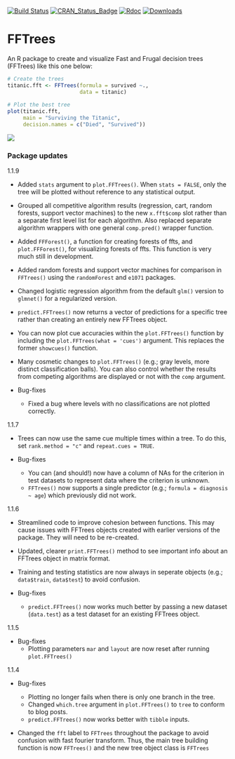 [![Build Status](https://travis-ci.org/ndphillips/FFTrees.svg?branch=master)](https://travis-ci.org/ndphillips/FFTrees)
[![CRAN_Status_Badge](http://www.r-pkg.org/badges/version/FFTrees)](https://CRAN.R-project.org/package=FFTrees)
[![Rdoc](http://www.rdocumentation.org/badges/version/FFTrees)](http://www.rdocumentation.org/packages/FFTrees)
[![Downloads](http://cranlogs.r-pkg.org/badges/FFTrees?color=brightgreen)](http://www.r-pkg.org/pkg/FFTrees)

# FFTrees
An R package to create and visualize Fast and Frugal decision trees (FFTrees) like this one below:

```R
# Create the trees
titanic.fft <- FFTrees(formula = survived ~., 
                       data = titanic)
                       
# Plot the best tree
plot(titanic.fft,
     main = "Surviving the Titanic", 
     decision.names = c("Died", "Survived"))
```

![](https://dl.dropboxusercontent.com/u/7618380/titanicfft.png)



### Package updates

1.1.9

- Added `stats` argument to `plot.FFTrees()`. When `stats = FALSE`, only the tree will be plotted without reference to any statistical output.

- Grouped all competitive algorithm results (regression, cart, random forests, support vector machines) to the new `x.fft$comp` slot rather than a separate first level list for each algorithm. Also replaced separate algorithm wrappers with one general `comp.pred()` wrapper function.

- Added `FFForest()`, a function for creating forests of ffts, and `plot.FFForest()`, for visualizing forests of ffts. This function is very much still in development.

- Added random forests and support vector machines for comparison in `FFTrees()` using the `randomForest` and `e1071` packages.

- Changed logistic regression algorithm from the default `glm()` version to `glmnet()` for a regularized version.

- `predict.FFTrees()` now returns a vector of predictions for a specific tree rather than creating an entirely new FFTrees object.

- You can now plot cue accuracies within the `plot.FFTrees()` function by including the `plot.FFTrees(what = 'cues')` argument. This replaces the former `showcues()` function.

- Many cosmetic changes to `plot.FFTrees()` (e.g.; gray levels, more distinct classification balls). You can also control whether the results from competing algorithms are displayed or not with the `comp` argument.

- Bug-fixes
    - Fixed a bug where levels with no classifications are not plotted correctly.

1.1.7

- Trees can now use the same cue multiple times within a tree. To do this, set `rank.method = "c"` and `repeat.cues = TRUE`.

- Bug-fixes
   - You can (and should!) now have a column of NAs for the criterion in test datasets to represent data where the criterion is unknown.
   - `FFTrees()` now supports a single predictor (e.g.; `formula = diagnosis ~ age`) which previously did not work.

1.1.6

- Streamlined code to improve cohesion between functions. This may cause issues with FFTrees objects created with earlier versions of the package. They will need to be re-created.
- Updated, clearer `print.FFTrees()` method to see important info about an FFTrees object in matrix format.
- Training and testing statistics are now always in seperate objects (e.g.; `data$train`, `data$test`) to avoid confusion.

- Bug-fixes
    - `predict.FFTrees()` now works much better by passing a new dataset (`data.test`) as a test dataset for an existing FFTrees object.

1.1.5

- Bug-fixes
    - Plotting parameters `mar` and `layout` are now reset after running `plot.FFTrees()`

1.1.4

- Bug-fixes
    - Plotting no longer fails when there is only one branch in the tree.
    - Changed `which.tree` argument in `plot.FFTrees()` to `tree` to conform to blog posts.
    - `predict.FFTrees()` now works better with `tibble` inputs.
    
- Changed the `fft` label to `FFTrees` throughout the package to avoid confusion with fast fourier transform. Thus, the main tree building function is now `FFTrees()` and the new tree object class is `FFTrees`


